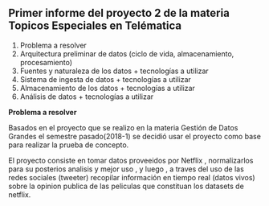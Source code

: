 ## Primer informe del proyecto 2 de la materia Topicos Especiales en Telématica 

1. Problema a resolver
2. Arquitectura preliminar de datos (ciclo de vida, almacenamiento, procesamiento)
3. Fuentes y naturaleza de los datos + tecnologías a utilizar
4. Sistema de ingesta de datos + tecnologías a utilizar
5. Almacenamiento de los datos + tecnologías a utilizar
6. Análisis de datos + tecnologías a utilizar 

**Problema a resolver** 

Basados en el proyecto que se realizo en la materia Gestión de Datos Grandes el semestre pasado(2018-1)
se decidió usar el proyecto como base para realizar la prueba de concepto.

El proyecto consiste en tomar datos proveeidos por Netflix , normalizarlos para su posterios analisis y mejor uso , y luego , a traves del uso de las redes sociales (tweeter) recopilar información en tiempo real (datos vivos) sobre la opinion publica de las peliculas que constituan los datasets de netflix. 
